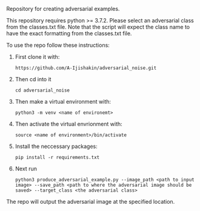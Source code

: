 Repository for creating adversarial examples. 

This repository requires python >= 3.7.2. Please select an adversarial class from the classes.txt file. Note that the script will expect the class name to have the exact formatting from the classes.txt file. 

To use the repo follow these instructions:

1. First clone it with:
    ```
    https://github.com/A-Ijishakin/adversarial_noise.git

    ``` 

2. Then cd into it
   ```
   cd adversarial_noise  
   ```

3. Then make a virtual environment with:
    ```
    python3 -m venv <name of environemt> 
    ```

4. Then activate the virtual envrionment with:
    ```
    source <name of environment>/bin/activate
    ``` 

5. Install the neccessary packages: 
    ```
    pip install -r requirements.txt 
    ``` 


5. Next run
    ```
    python3 produce_adversarial_example.py --image_path <path to input image> --save_path <path to where the adversarial image should be saved> --target_class <the adversarial class>
    ```

The repo will output the adversarial image at the specified location. 



